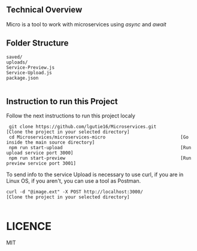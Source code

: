 ## Technical Overview
Micro is a tool to work with microservices using _async_ and _await_

## Folder Structure

```
saved/
uploads/
Service-Preview.js
Service-Upload.js
package.json


```


## Instruction to run this Project
Follow the next instructions to run this project localy

``` 
 git clone https://github.com/lgutie16/Microservices.git         [Clone the project in your selected directory]
 cd Microservices/microservices-micro                            [Go inside the main source directory]
 npm run start-upload                                            [Run upload service port 3000]
 npm run start-preview                                           [Run preview service port 3001]

``` 

To send info to the service Upload is necessary to use curl, if you are in Linux OS, if you aren't, you can use a tool as Postman.

``` 
curl -d "@image.ext" -X POST http://localhost:3000/               [Clone the project in your selected directory]
 
``` 

# LICENCE
MIT

